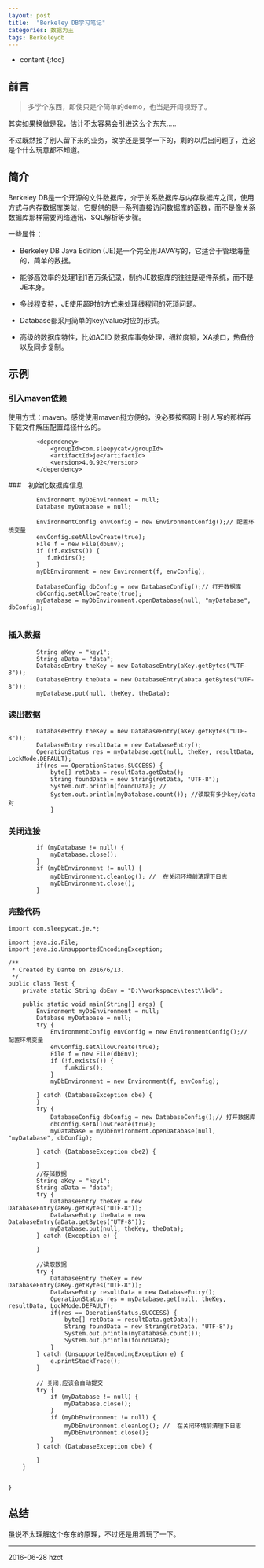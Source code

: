 ```yaml
---
layout: post
title:  "Berkeley DB学习笔记"
categories: 数据为王
tags: Berkeleydb
---
```


* content
{:toc}

## 前言

> 多学个东西，即使只是个简单的demo，也当是开阔视野了。

其实如果换做是我，估计不太容易会引进这么个东东.....

不过既然接了别人留下来的业务，改学还是要学一下的，剩的以后出问题了，连这是个什么玩意都不知道。




## 简介

Berkeley DB是一个开源的文件数据库，介于关系数据库与内存数据库之间，使用方式与内存数据库类似，它提供的是一系列直接访问数据库的函数，而不是像关系数据库那样需要网络通讯、SQL解析等步骤。

一些属性：

- Berkeley DB Java Edition (JE)是一个完全用JAVA写的，它适合于管理海量的，简单的数据。

- 能够高效率的处理1到1百万条记录，制约JE数据库的往往是硬件系统，而不是JE本身。

- 多线程支持，JE使用超时的方式来处理线程间的死琐问题。

- Database都采用简单的key/value对应的形式。

- 高级的数据库特性，比如ACID 数据库事务处理，细粒度锁，XA接口，热备份以及同步复制。

## 示例

### 引入maven依赖

使用方式：maven。感觉使用maven挺方便的，没必要按照网上别人写的那样再下载文件解压配置路径什么的。

```
        <dependency>
            <groupId>com.sleepycat</groupId>
            <artifactId>je</artifactId>
            <version>4.0.92</version>
        </dependency>
```

###　初始化数据库信息

```
        Environment myDbEnvironment = null;
        Database myDatabase = null;

        EnvironmentConfig envConfig = new EnvironmentConfig();// 配置环境变量
        envConfig.setAllowCreate(true);
        File f = new File(dbEnv);
        if (!f.exists()) {
           f.mkdirs();
        }
        myDbEnvironment = new Environment(f, envConfig);

        DatabaseConfig dbConfig = new DatabaseConfig();// 打开数据库
        dbConfig.setAllowCreate(true);
        myDatabase = myDbEnvironment.openDatabase(null, "myDatabase", dbConfig);


```

### 插入数据

```
        String aKey = "key1";
        String aData = "data";
        DatabaseEntry theKey = new DatabaseEntry(aKey.getBytes("UTF-8"));
        DatabaseEntry theData = new DatabaseEntry(aData.getBytes("UTF-8"));
        myDatabase.put(null, theKey, theData);
```

### 读出数据

```
        DatabaseEntry theKey = new DatabaseEntry(aKey.getBytes("UTF-8"));
        DatabaseEntry resultData = new DatabaseEntry();
        OperationStatus res = myDatabase.get(null, theKey, resultData, LockMode.DEFAULT);
        if(res == OperationStatus.SUCCESS) {
            byte[] retData = resultData.getData();
            String foundData = new String(retData, "UTF-8");
            System.out.println(foundData); //
            System.out.println(myDatabase.count()); //读取有多少key/data对
            }
```

### 关闭连接


```
        if (myDatabase != null) {
            myDatabase.close();
        }
        if (myDbEnvironment != null) {
            myDbEnvironment.cleanLog(); //  在关闭环境前清理下日志
            myDbEnvironment.close();
        }
```

### **完整代码**

```
import com.sleepycat.je.*;

import java.io.File;
import java.io.UnsupportedEncodingException;

/**
 * Created by Dante on 2016/6/13.
 */
public class Test {
    private static String dbEnv = "D:\\workspace\\test\\bdb";

    public static void main(String[] args) {
        Environment myDbEnvironment = null;
        Database myDatabase = null;
        try {
            EnvironmentConfig envConfig = new EnvironmentConfig();// 配置环境变量
            envConfig.setAllowCreate(true);
            File f = new File(dbEnv);
            if (!f.exists()) {
                f.mkdirs();
            }
            myDbEnvironment = new Environment(f, envConfig);

        } catch (DatabaseException dbe) {
        }
        try {
            DatabaseConfig dbConfig = new DatabaseConfig();// 打开数据库
            dbConfig.setAllowCreate(true);
            myDatabase = myDbEnvironment.openDatabase(null, "myDatabase", dbConfig);

        } catch (DatabaseException dbe2) {

        }
        //存储数据
        String aKey = "key1";
        String aData = "data";
        try {
            DatabaseEntry theKey = new DatabaseEntry(aKey.getBytes("UTF-8"));
            DatabaseEntry theData = new DatabaseEntry(aData.getBytes("UTF-8"));
            myDatabase.put(null, theKey, theData);
        } catch (Exception e) {

        }

        //读取数据
        try {
            DatabaseEntry theKey = new DatabaseEntry(aKey.getBytes("UTF-8"));
            DatabaseEntry resultData = new DatabaseEntry();
            OperationStatus res = myDatabase.get(null, theKey, resultData, LockMode.DEFAULT);
            if(res == OperationStatus.SUCCESS) {
                byte[] retData = resultData.getData();
                String foundData = new String(retData, "UTF-8");
                System.out.println(myDatabase.count());
                System.out.println(foundData);
            }
        } catch (UnsupportedEncodingException e) {
            e.printStackTrace();
        }

        // 关闭,应该会自动提交
        try {
            if (myDatabase != null) {
                myDatabase.close();
            }
            if (myDbEnvironment != null) {
                myDbEnvironment.cleanLog(); //  在关闭环境前清理下日志
                myDbEnvironment.close();
            }
        } catch (DatabaseException dbe) {

        }
    }


}
```

## 总结

虽说不太理解这个东东的原理，不过还是用着玩了一下。

***
2016-06-28 hzct
